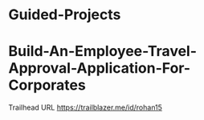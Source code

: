 # Guided-Projects
# Build-An-Employee-Travel-Approval-Application-For-Corporates

Trailhead URL
https://trailblazer.me/id/rohan15
